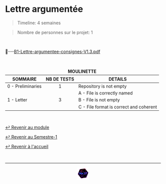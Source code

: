 # Lettre argumentée

> Timeline: 4 semaines

> Nombre de personnes sur le projet: 1

<br>

📂---[B1-Lettre-argumentee-consignes-V1.3.pdf](https://github.com/Studio-17/Epitech-Subjects/blob/main/Semester-1/B-PRO-100/Lettre-argument%C3%A9e/B1-Lettre-argumentee-consignes-V1.3.pdf)

<br>

<table align="center">
    <thead>
        <tr>
            <td colspan="3" align="center"><strong>MOULINETTE</strong></td>
        </tr>
        <tr>
            <th>SOMMAIRE</th>
            <th>NB DE TESTS</th>
            <th>DETAILS</th>
        </tr>
    </thead>
    <tbody>
        <tr>
            <td rowspan="1">0 - Preliminaries</td>
            <td rowspan="1" style="text-align: center;">1</td>
            <td>Repository is not empty</td>
        </tr>
        <tr>
            <td rowspan="3">1 - Letter</td>
            <td rowspan="3" style="text-align: center;">3</td>
            <td>A - File is correctly named</td>
        </tr>
        <tr>
            <td>B - File is not empty</td>
        </tr>
        <tr>
            <td>C - File format is correct and coherent</td>
        </tr>
    </tbody>
</table>

<br>

[↩️ Revenir au module](https://github.com/Studio-17/Epitech-Subjects/tree/main/Semester-1/B-PRO-100)

[↩️ Revenir au Semestre-1](https://github.com/Studio-17/Epitech-Subjects/tree/main/Semester-1)

[↩️ Revenir à l'accueil](https://github.com/Studio-17/Epitech-Subjects)

<br>

---

<div align="center">

<a href="https://github.com/Studio-17" target="_blank"><img src="../../../assets/voc17.gif" width="40"></a>

</div>
